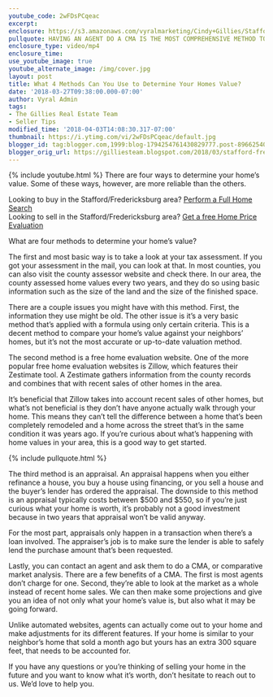 ```yaml
---
youtube_code: 2wFDsPCqeac
excerpt:
enclosure: https://s3.amazonaws.com/vyralmarketing/Cindy+Gillies/Stafford+%2526+Fredericksburg+Real+Estate+Agent-+How+Can+You+Determine+Your+Homes+Value%253F.mp4
pullquote: HAVING AN AGENT DO A CMA IS THE MOST COMPREHENSIVE METHOD TO FINDING YOUR HOME’S VALUE.
enclosure_type: video/mp4
enclosure_time:
use_youtube_image: true
youtube_alternate_image: /img/cover.jpg
layout: post
title: What 4 Methods Can You Use to Determine Your Homes Value?
date: '2018-03-27T09:38:00.000-07:00'
author: Vyral Admin
tags:
- The Gillies Real Estate Team
- Seller Tips
modified_time: '2018-04-03T14:08:30.317-07:00'
thumbnail: https://i.ytimg.com/vi/2wFDsPCqeac/default.jpg
blogger_id: tag:blogger.com,1999:blog-1794254761430829777.post-8966254057691288578
blogger_orig_url: https://gilliesteam.blogspot.com/2018/03/stafford-fredericksburg-real-estate-agent-how-can-you-determine-your-homes-value.html
---
```

{% include youtube.html %}
There are four ways to determine your home’s value. Some of these ways, however, are more reliable than the others.

<div class="post-cta">
Looking to buy in the Stafford/Fredericksburg area? <a href="http://www.staffordfredericksburghomesearch.com/search/" target="_blank">Perform a Full Home Search</a><br>
Looking to sell in the Stafford/Fredericksburg area? <a href="http://www.staffordfredericksburghomesearch.com/homevalue/StaffordVA" target="_blank">Get a free Home Price Evaluation</a>
</div>

What are four methods to determine your home’s value?

The first and most basic way is to take a look at your tax assessment. If you got your assessment in the mail, you can look at that. In most counties, you can also visit the county assessor website and check there. In our area, the county assessed home values every two years, and they do so using basic information such as the size of the land and the size of the finished space.

There are a couple issues you might have with this method. First, the information they use might be old. The other issue is it’s a very basic method that’s applied with a formula using only certain criteria. This is a decent method to compare your home’s value against your neighbors’ homes, but it’s not the most accurate or up-to-date valuation method.

The second method is a free home evaluation website. One of the more popular free home evaluation websites is Zillow, which features their Zestimate tool. A Zestimate gathers information from the county records and combines that with recent sales of other homes in the area.

It’s beneficial that Zillow takes into account recent sales of other homes, but what’s not beneficial is they don’t have anyone actually walk through your home. This means they can’t tell the difference between a home that’s been completely remodeled and a home across the street that’s in the same condition it was years ago. If you’re curious about what’s happening with home values in your area, this is a good way to get started.

{% include pullquote.html %}

The third method is an appraisal. An appraisal happens when you either refinance a house, you buy a house using financing, or you sell a house and the buyer’s lender has ordered the appraisal. The downside to this method is an appraisal typically costs between $500 and $550, so if you’re just curious what your home is worth, it’s probably not a good investment because in two years that appraisal won’t be valid anyway.

For the most part, appraisals only happen in a transaction when there’s a loan involved. The appraiser’s job is to make sure the lender is able to safely lend the purchase amount that’s been requested.

Lastly, you can contact an agent and ask them to do a CMA, or comparative market analysis. There are a few benefits of a CMA. The first is most agents don’t charge for one. Second, they’re able to look at the market as a whole instead of recent home sales. We can then make some projections and give you an idea of not only what your home’s value is, but also what it may be going forward.

Unlike automated websites, agents can actually come out to your home and make adjustments for its different features. If your home is similar to your neighbor’s home that sold a month ago but yours has an extra 300 square feet, that needs to be accounted for.

If you have any questions or you’re thinking of selling your home in the future and you want to know what it’s worth, don’t hesitate to reach out to us. We’d love to help you.
